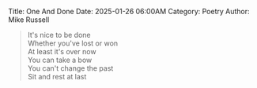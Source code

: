 Title: One And Done
Date: 2025-01-26 06:00AM
Category: Poetry
Author: Mike Russell

> It's nice to be done<br>
Whether you've lost or won<br>
At least it's over now<br>
You can take a bow<br>
You can't change the past<br>
Sit and rest at last
